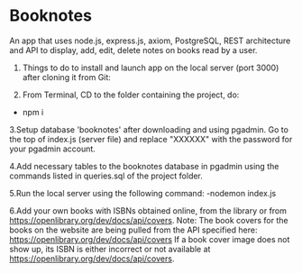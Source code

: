 # Booknotes
An app that uses node.js, express.js, axiom, PostgreSQL, REST architecture and API to display, add, edit, delete notes on books read by a user.

1. Things to do to install and launch app on the local server (port 3000) after cloning it from Git:

2. From Terminal, CD to the folder containing the project, do:
- npm i

3.Setup database 'booknotes' after downloading and using pgadmin. Go to the top of index.js (server file) and replace "XXXXXX" with the password for your pgadmin account.

4.Add necessary tables to the booknotes database in pgadmin using the commands listed in queries.sql of the project folder.

5.Run the local server using the following command:
-nodemon index.js

6.Add your own books with ISBNs obtained online, from the library or from https://openlibrary.org/dev/docs/api/covers.
Note: The book covers for the books on the website are being pulled from the API specified here: https://openlibrary.org/dev/docs/api/covers If a book cover image does not show up, its ISBN is either incorrect or not available at https://openlibrary.org/dev/docs/api/covers.


